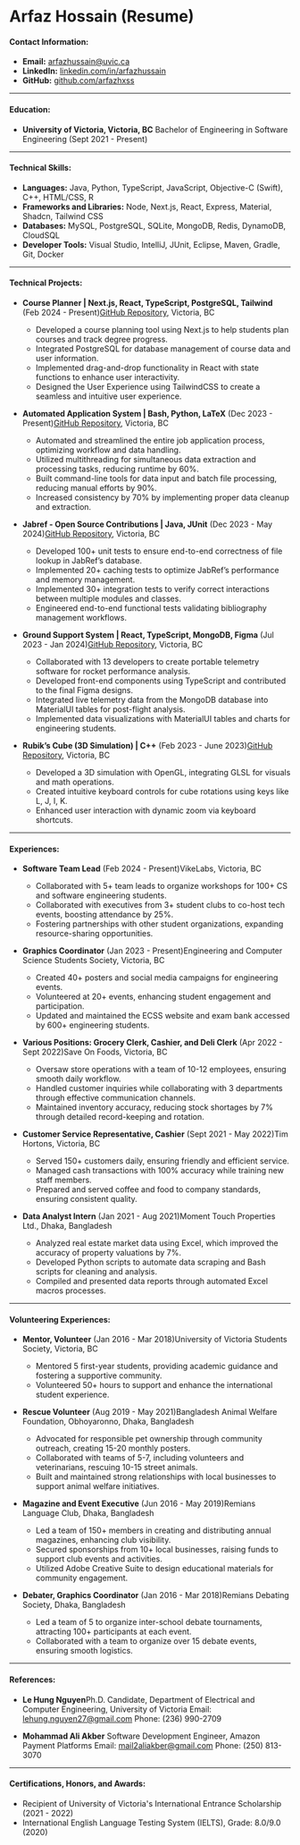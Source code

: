# Arfaz Hossain (Resume)

#### **Contact Information:**

- **Email:** arfazhussain@uvic.ca
- **LinkedIn:** [linkedin.com/in/arfazhussain](https://linkedin.com/in/arfazhussain)
- **GitHub:** [github.com/arfazhxss](https://github.com/arfazhxss)

---

#### **Education:**

- **University of Victoria, Victoria, BC**
  Bachelor of Engineering in Software Engineering (Sept 2021 - Present)

---

#### **Technical Skills:**

- **Languages:** Java, Python, TypeScript, JavaScript, Objective-C (Swift), C++, HTML/CSS, R
- **Frameworks and Libraries:** Node, Next.js, React, Express, Material, Shadcn, Tailwind CSS
- **Databases:** MySQL, PostgreSQL, SQLite, MongoDB, Redis, DynamoDB, CloudSQL
- **Developer Tools:** Visual Studio, IntelliJ, JUnit, Eclipse, Maven, Gradle, Git, Docker

---

#### **Technical Projects:**

- **Course Planner | Next.js, React, TypeScript, PostgreSQL, Tailwind** (Feb 2024 - Present)[GitHub Repository](www.github.com/arfazhxss/course-planner), Victoria, BC

  - Developed a course planning tool using Next.js to help students plan courses and track degree progress.
  - Integrated PostgreSQL for database management of course data and user information.
  - Implemented drag-and-drop functionality in React with state functions to enhance user interactivity.
  - Designed the User Experience using TailwindCSS to create a seamless and intuitive user experience.

- **Automated Application System | Bash, Python, LaTeX** (Dec 2023 - Present)[GitHub Repository](www.github.com/arfazhxss/app-sys), Victoria, BC

  - Automated and streamlined the entire job application process, optimizing workflow and data handling.
  - Utilized multithreading for simultaneous data extraction and processing tasks, reducing runtime by 60%.
  - Built command-line tools for data input and batch file processing, reducing manual efforts by 90%.
  - Increased consistency by 70% by implementing proper data cleanup and extraction.

- **Jabref - Open Source Contributions | Java, JUnit** (Dec 2023 - May 2024)[GitHub Repository](www.github.com/arfazhxss/jabref), Victoria, BC

  - Developed 100+ unit tests to ensure end-to-end correctness of file lookup in JabRef’s database.
  - Implemented 20+ caching tests to optimize JabRef’s performance and memory management.
  - Implemented 30+ integration tests to verify correct interactions between multiple modules and classes.
  - Engineered end-to-end functional tests validating bibliography management workflows.

- **Ground Support System | React, TypeScript, MongoDB, Figma** (Jul 2023 - Jan 2024)[GitHub Repository](www.github.com/UVicRocketry/Ground-Support), Victoria, BC

  - Collaborated with 13 developers to create portable telemetry software for rocket performance analysis.
  - Developed front-end components using TypeScript and contributed to the final Figma designs.
  - Integrated live telemetry data from the MongoDB database into MaterialUI tables for post-flight analysis.
  - Implemented data visualizations with MaterialUI tables and charts for engineering students.

- **Rubik’s Cube (3D Simulation) | C++** (Feb 2023 - June 2023)[GitHub Repository](www.github.com/arfazhxss/rubiks-cube-cpp), Victoria, BC

  - Developed a 3D simulation with OpenGL, integrating GLSL for visuals and math operations.
  - Created intuitive keyboard controls for cube rotations using keys like L, J, I, K.
  - Enhanced user interaction with dynamic zoom via keyboard shortcuts.

---

#### **Experiences:**

- **Software Team Lead** (Feb 2024 - Present)VikeLabs, Victoria, BC

  - Collaborated with 5+ team leads to organize workshops for 100+ CS and software engineering students.
  - Collaborated with executives from 3+ student clubs to co-host tech events, boosting attendance by 25%.
  - Fostering partnerships with other student organizations, expanding resource-sharing opportunities.

- **Graphics Coordinator** (Jan 2023 - Present)Engineering and Computer Science Students Society, Victoria, BC

  - Created 40+ posters and social media campaigns for engineering events.
  - Volunteered at 20+ events, enhancing student engagement and participation.
  - Updated and maintained the ECSS website and exam bank accessed by 600+ engineering students.

- **Various Positions: Grocery Clerk, Cashier, and Deli Clerk** (Apr 2022 - Sept 2022)Save On Foods, Victoria, BC

  - Oversaw store operations with a team of 10-12 employees, ensuring smooth daily workflow.
  - Handled customer inquiries while collaborating with 3 departments through effective communication channels.
  - Maintained inventory accuracy, reducing stock shortages by 7% through detailed record-keeping and rotation.

- **Customer Service Representative, Cashier** (Sept 2021 - May 2022)Tim Hortons, Victoria, BC

  - Served 150+ customers daily, ensuring friendly and efficient service.
  - Managed cash transactions with 100% accuracy while training new staff members.
  - Prepared and served coffee and food to company standards, ensuring consistent quality.

- **Data Analyst Intern** (Jan 2021 - Aug 2021)Moment Touch Properties Ltd., Dhaka, Bangladesh

  - Analyzed real estate market data using Excel, which improved the accuracy of property valuations by 7%.
  - Developed Python scripts to automate data scraping and Bash scripts for cleaning and analysis.
  - Compiled and presented data reports through automated Excel macros processes.

---

#### **Volunteering Experiences:**

- **Mentor, Volunteer** (Jan 2016 - Mar 2018)University of Victoria Students Society, Victoria, BC

  - Mentored 5 first-year students, providing academic guidance and fostering a supportive community.
  - Volunteered 50+ hours to support and enhance the international student experience.

- **Rescue Volunteer** (Aug 2019 - May 2021)Bangladesh Animal Welfare Foundation, Obhoyaronno, Dhaka, Bangladesh

  - Advocated for responsible pet ownership through community outreach, creating 15-20 monthly posters.
  - Collaborated with teams of 5-7, including volunteers and veterinarians, rescuing 10-15 street animals.
  - Built and maintained strong relationships with local businesses to support animal welfare initiatives.

- **Magazine and Event Executive** (Jun 2016 - May 2019)Remians Language Club, Dhaka, Bangladesh

  - Led a team of 150+ members in creating and distributing annual magazines, enhancing club visibility.
  - Secured sponsorships from 10+ local businesses, raising funds to support club events and activities.
  - Utilized Adobe Creative Suite to design educational materials for community engagement.

- **Debater, Graphics Coordinator** (Jan 2016 - Mar 2018)Remians Debating Society, Dhaka, Bangladesh

  - Led a team of 5 to organize inter-school debate tournaments, attracting 100+ participants at each event.
  - Collaborated with a team to organize over 15 debate events, ensuring smooth logistics.

---

#### **References:**

- **Le Hung Nguyen**Ph.D. Candidate, Department of Electrical and Computer Engineering, University of Victoria
  Email: lehung.nguyen27@gmail.com
  Phone: (236) 990-2709

- **Mohammad Ali Akber**
  Software Development Engineer, Amazon Payment Platforms
  Email: mail2aliakber@gmail.com
  Phone: (250) 813-3070

---

#### **Certifications, Honors, and Awards:**

- Recipient of University of Victoria's International Entrance Scholarship (2021 - 2022)
- International English Language Testing System (IELTS), Grade: 8.0/9.0 (2020)
